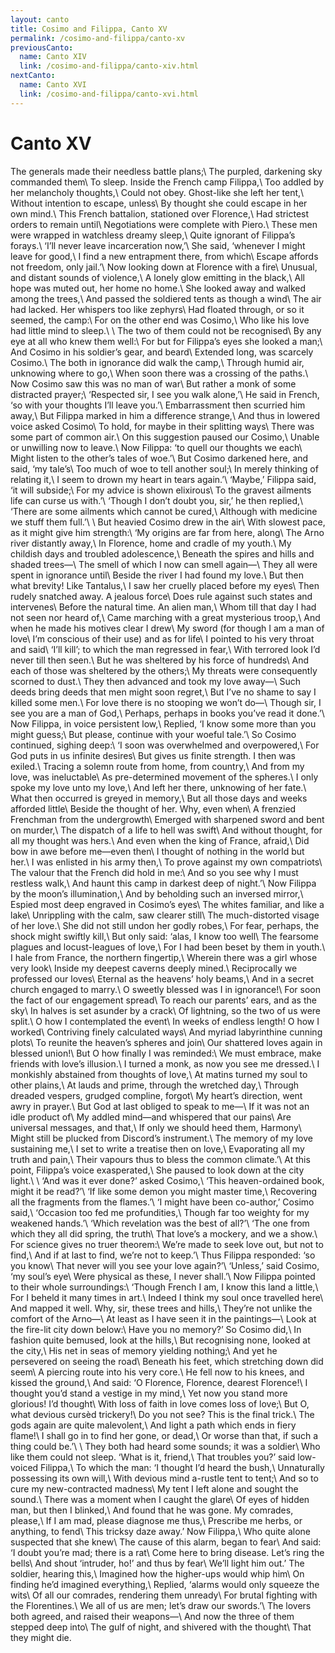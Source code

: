 ```yaml
---
layout: canto
title: Cosimo and Filippa, Canto XV
permalink: /cosimo-and-filippa/canto-xv
previousCanto:
  name: Canto XIV
  link: /cosimo-and-filippa/canto-xiv.html
nextCanto:
  name: Canto XVI
  link: /cosimo-and-filippa/canto-xvi.html
---
```


# Canto XV
The generals made their needless battle plans;\\
The purpled, darkening sky commanded them\\
To sleep. Inside the French camp Filippa,\\
Too addled by her melancholy thoughts,\\
Could not obey. Ghost-like she left her tent,\\
Without intention to escape, unless\\
By thought she could escape in her own mind.\\
This French battalion, stationed over Florence,\\
Had strictest orders to remain until\\
Negotiations were complete with Piero.\\
These men were wrapped in watchless dreamy sleep,\\
Quite ignorant of Filippa’s forays.\\
‘I’ll never leave incarceration now,’\\
She said, ‘whenever I might leave for good,\\
I find a new entrapment there, from which\\
Escape affords not freedom, only jail.’\\
Now looking down at Florence with a fire\\
Unusual, and distant sounds of violence,\\
A lonely glow emitting in the black,\\
All hope was muted out, her home no home.\\
She looked away and walked among the trees,\\
And passed the soldiered tents as though a wind\\
The air had lacked. Her whispers too like zephyrs\\
Had floated through, or so it seemed, the camp:\\
For on the other end was Cosimo,\\
Who like his love had little mind to sleep.\\
\\
The two of them could not be recognised\\
By any eye at all who knew them well:\\
For but for Filippa’s eyes she looked a man;\\
And Cosimo in his soldier’s gear, and beard\\
Extended long, was scarcely Cosimo.\\
The both in ignorance did walk the camp,\\
Through humid air, unknowing where to go,\\
When soon there was a crossing of the paths.\\
Now Cosimo saw this was no man of war\\
But rather a monk of some distracted prayer;\\
‘Respected sir, I see you walk alone,’\\
He said in French, ‘so with your thoughts I’ll leave you.’\\
Embarrassment then scurried him away,\\
But Filippa marked in him a difference strange,\\
And thus in lowered voice asked Cosimo\\
To hold, for maybe in their splitting ways\\
There was some part of common air.\\
On this suggestion paused our Cosimo,\\
Unable or unwilling now to leave.\\
Now Filippa: ‘to quell our thoughts we each\\
Might listen to the other’s tales of woe.’\\
But Cosimo darkened here, and said, ‘my tale’s\\
Too much of woe to tell another soul;\\
In merely thinking of relating it,\\
I seem to drown my heart in tears again.’\\
‘Maybe,’ Filippa said, ‘it will subside;\\
For my advice is shown elixirous\\
To the gravest ailments life can curse us with.’\\
‘Though I don’t doubt you, sir,’ he then replied,\\
‘There are some ailments which cannot be cured,\\
Although with medicine we stuff them full.’\\
\\
But heavied Cosimo drew in the air\\
With slowest pace, as it might give him strength:\\
‘My origins are far from here, along\\
The Arno river distantly away,\\
In Florence, home and cradle of my youth.\\
My childish days and troubled adolescence,\\
Beneath the spires and hills and shaded trees—\\
The smell of which I now can smell again—\\
They all were spent in ignorance until\\
Beside the river I had found my love.\\
But then what brevity! Like Tantalus,\\
I saw her cruelly placed before my eyes\\
Then rudely snatched away. A jealous force\\
Does rule against such states and intervenes\\
Before the natural time. An alien man,\\
Whom till that day I had not seen nor heard of,\\
Came marching with a great mysterious troop,\\
And when he made his motives clear I drew\\
My sword (for though I am a man of love\\
I’m conscious of their use) and as for life\\
I pointed to his very throat and said\\
‘I’ll kill’; to which the man regressed in fear,\\
With terrored look I’d never till then seen.\\
But he was sheltered by his force of hundreds\\
And each of those was sheltered by the others;\\
My threats were consequently scorned to dust.\\
They then advanced and took my love away—\\
Such deeds bring deeds that men might soon regret,\\
But I’ve no shame to say I killed some men.\\
For love there is no stooping we won’t do—\\
Though sir, I see you are a man of God,\\
Perhaps, perhaps in books you’ve read it done.’\\
Now Filippa, in voice persistent low,\\
Replied, ‘I know some more than you might guess;\\
But please, continue with your woeful tale.’\\
So Cosimo continued, sighing deep:\\
‘I soon was overwhelmed and overpowered,\\
For God puts in us infinite desires\\
But gives us finite strength. I then was exiled.\\
Tracing a solemn route from home, from country,\\
And from my love, was ineluctable\\
As pre-determined movement of the spheres.\\
I only spoke my love unto my love,\\
And left her there, unknowing of her fate.\\
What then occurred is greyed in memory,\\
But all those days and weeks afforded little\\
Beside the thought of her. Why, even when\\
A frenzied Frenchman from the undergrowth\\
Emerged with sharpened sword and bent on murder,\\
The dispatch of a life to hell was swift\\
And without thought, for all my thought was hers.\\
And even when the king of France, afraid,\\
Did bow in awe before me—even then\\
I thought of nothing in the world but her.\\
I was enlisted in his army then,\\
To prove against my own compatriots\\
The valour that the French did hold in me:\\
And so you see why I must restless walk,\\
And haunt this camp in darkest deep of night.’\\
Now Filippa by the moon’s illumination,\\
And by beholding such an inversed mirror,\\
Espied most deep engraved in Cosimo’s eyes\\
The whites familiar, and like a lake\\
Unrippling with the calm, saw clearer still\\
The much-distorted visage of her love.\\
She did not still undon her godly robes,\\
For fear, perhaps, the shock might swiftly kill,\\
But only said: ‘alas, I know too well\\
The fearsome plagues and locust-leagues of love,\\
For I had been beset by them in youth.\\
I hale from France, the northern fingertip,\\
Wherein there was a girl whose very look\\
Inside my deepest caverns deeply mined.\\
Reciprocally we professed our loves\\
Eternal as the heavens’ holy beams,\\
And in a secret church engaged to marry.\\
O sweetly blessed was I in ignorance!\\
For soon the fact of our engagement spread\\
To reach our parents’ ears, and as the sky\\
In halves is set asunder by a crack\\
Of lightning, so the two of us were split.\\
O how I contemplated the event\\
In weeks of endless length! O how I worked\\
Contriving finely calculated ways\\
And myriad labyrinthine cunning plots\\
To reunite the heaven’s spheres and join\\
Our shattered loves again in blessed union!\\
But O how finally I was reminded:\\
We must embrace, make friends with love’s illusion.\\
I turned a monk, as now you see me dressed.\\
I monkishly abstained from thoughts of love,\\
At matins turned my soul to other plains,\\
At lauds and prime, through the wretched day,\\
Through dreaded vespers, grudged compline, forgot\\
My heart’s direction, went awry in prayer.\\
But God at last obliged to speak to me—\\
If it was not an idle product of\\
My addled mind—and whispered that our pains\\
Are universal messages, and that,\\
If only we should heed them, Harmony\\
Might still be plucked from Discord’s instrument.\\
The memory of my love sustaining me,\\
I set to write a treatise then on love,\\
Evaporating all my truth and pain,\\
Their vapours thus to bless the common climate.’\\
At this point, Filippa’s voice exasperated,\\
She paused to look down at the city light.\\
\\
‘And was it ever done?’ asked Cosimo,\\
‘This heaven-ordained book, might it be read?’\\
‘If like some demon you might master time,\\
Recovering all the fragments from the flames.’\\
‘I might have been co-author,’ Cosimo said,\\
‘Occasion too fed me profundities,\\
Though far too weighty for my weakened hands.’\\
‘Which revelation was the best of all?’\\
‘The one from which they all did spring, the truth\\
That love’s a mockery, and we a show.\\
For science gives no truer theorem:\\
We’re made to seek love out, but not to find,\\
And if at last to find, we’re not to keep.’\\
Thus Filippa responded: ‘so you know\\
That never will you see your love again?’\\
‘Unless,’ said Cosimo, ‘my soul’s eye\\
Were physical as these, I never shall.’\\
Now Filippa pointed to their whole surroundings:\\
‘Though French I am, I know this land a little,\\
For I beheld it many times in art.\\
Indeed I think my soul once travelled here\\
And mapped it well. Why, sir, these trees and hills,\\
They’re not unlike the comfort of the Arno—\\
At least as I have seen it in the paintings—\\
Look at the fire-lit city down below:\\
Have you no memory?’ So Cosimo did,\\
In fashion quite bemused, look at the hills,\\
But recognising none, looked at the city,\\
His net in seas of memory yielding nothing;\\
And yet he persevered on seeing the road\\
Beneath his feet, which stretching down did seem\\
A piercing route into his very core.\\
He fell now to his knees, and kissed the ground,\\
And said: ‘O Florence, Florence, dearest Florence!\\
I thought you’d stand a vestige in my mind,\\
Yet now you stand more glorious! I’d thought\\
With loss of faith in love comes loss of love;\\
But O, what devious cursèd trickery!\\
Do you not see? This is the final trick.\\
The gods again are quite malevolent,\\
And light a path which ends in fiery flame!\\
I shall go in to find her gone, or dead,\\
Or worse than that, if such a thing could be.’\\
\\
They both had heard some sounds; it was a soldier\\
Who like them could not sleep. ‘What is it, friend,\\
That troubles you?’ said low-voiced Filippa,\\
To which the man: ‘I thought I’d heard the bush,\\
Unnaturally possessing its own will,\\
With devious mind a-rustle tent to tent;\\
And so to cure my new-contracted madness\\
My tent I left alone and sought the sound.\\
There was a moment when I caught the glare\\
Of eyes of hidden man, but then I blinked,\\
And found that he was gone. My comrades, please,\\
If I am mad, please diagnose me thus,\\
Prescribe me herbs, or anything, to fend\\
This tricksy daze away.’ Now Filippa,\\
Who quite alone suspected that she knew\\
The cause of this alarm, began to fear\\
And said: ‘I doubt you’re mad; there is a rat\\
Come here to bring disease. Let’s ring the bells\\
And shout ‘intruder, ho!’ and thus by fear\\
We’ll light him out.’ The soldier, hearing this,\\
Imagined how the higher-ups would whip him\\
On finding he’d imagined everything,\\
Replied, ‘alarms would only squeeze the wits\\
Of all our comrades, rendering them unready\\
For brutal fighting with the Florentines.\\
We all of us are men; let’s draw our swords.’\\
The lovers both agreed, and raised their weapons—\\
And now the three of them stepped deep into\\
The gulf of night, and shivered with the thought\\
That they might die.